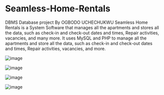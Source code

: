 # Seamless-Home-Rentals
DBMS Database project 
By OGBODO UCHECHUKWU
Seamless Home Rentals is a System Software that manages all the apartments and stores all the data, such as check-in and check-out dates and times, Repair activities, vacancies, and many more.
It uses MySQL and PHP to manage all the apartments and store all the data, such as
check-in and check-out dates and times, Repair activities, vacancies, and more.

![image](https://user-images.githubusercontent.com/80577092/187677901-001299d0-a466-4deb-b761-61f9ebd7a076.png)

![image](https://user-images.githubusercontent.com/80577092/187674805-c77e2cf3-5255-423d-88e4-e1a0a915ab38.png)

![image](https://user-images.githubusercontent.com/80577092/187674700-0354a78c-5d38-4d21-9ae3-87f5cbe5ebca.png)

![image](https://user-images.githubusercontent.com/80577092/187674982-5f1508c1-ea98-46c2-a07b-5bb5ed9b0234.png)
